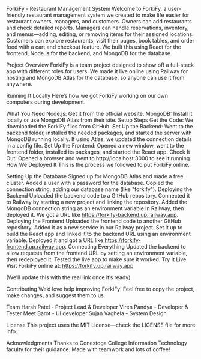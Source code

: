 ForkiFy - Restaurant Management System
Welcome to ForkiFy, a user-friendly restaurant management system we created to make life easier for restaurant owners, managers, and customers. Owners can add restaurants and check detailed reports. Managers can handle reservations, inventory, and menus—adding, editing, or removing items for their assigned locations. Customers can explore restaurants, visit their pages, book tables, and order food with a cart and checkout feature. We built this using React for the frontend, Node.js for the backend, and MongoDB for the database.

Project Overview
ForkiFy is a team project designed to show off a full-stack app with different roles for users. We made it live online using Railway for hosting and MongoDB Atlas for the database, so anyone can use it from anywhere.

Running It Locally
Here’s how we got ForkiFy working on our own computers during development.

What You Need
Node.js: Get it from the official website.
MongoDB: Install it locally or use MongoDB Atlas from their site.
Setup Steps
Get the Code: We downloaded the ForkiFy files from GitHub.
Set Up the Backend: Went to the backend folder, installed the needed packages, and started the server with MongoDB running locally. If using Atlas, we updated the connection details in a config file.
Set Up the Frontend: Opened a new window, went to the frontend folder, installed its packages, and started the React app.
Check It Out: Opened a browser and went to http://localhost:3000 to see it running.
How We Deployed It
This is the process we followed to put ForkiFy online.

Setting Up the Database
Signed up for MongoDB Atlas and made a free cluster.
Added a user with a password for the database.
Copied the connection string, adding our database name (like "forkify").
Deploying the Backend
Uploaded the backend code to a GitHub repository.
Connected it to Railway by starting a new project and linking the repository.
Added the MongoDB connection string as an environment variable in Railway, then deployed it. We got a URL like https://forkify-backend.up.railway.app.
Deploying the Frontend
Uploaded the frontend code to another GitHub repository.
Added it as a new service in our Railway project.
Set it up to build the React app and linked it to the backend URL using an environment variable.
Deployed it and got a URL like https://forkify-frontend.up.railway.app.
Connecting Everything
Updated the backend to allow requests from the frontend URL by setting an environment variable, then redeployed it.
Tested the live app to make sure it worked.
Try It Live
Visit ForkiFy online at: https://forkify.up.railway.app

(We’ll update this with the real link once it’s ready)

Contributing
We’d love help improving ForkiFy! Feel free to copy the project, make changes, and suggest them to us.

Team
Harsh Patel - Project Lead & Developer
Viren Pandya - Developer & Tester
Meet Barot - UI developer
Sujan Vaghela - System Design

License
This project uses the MIT License—check the LICENSE file for more info.

Acknowledgments
Thanks to Conestoga College Information Technology faculty for their guidance.
Made with teamwork and lots of coffee!
